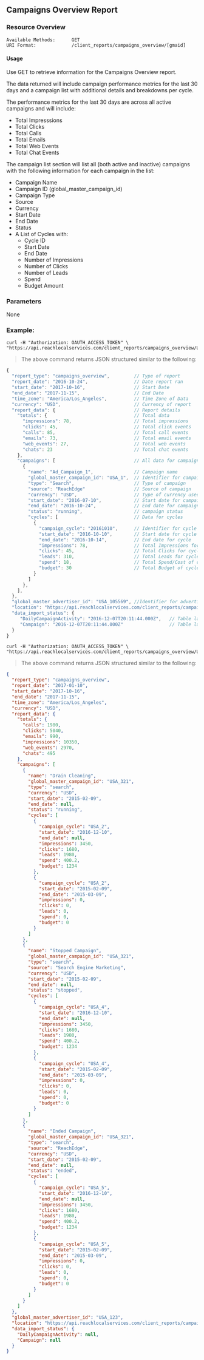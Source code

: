 ## Campaigns Overview Report

### Resource Overview

```
Available Methods:      GET
URI Format:             /client_reports/campaigns_overview/[gmaid]
```

#### Usage
Use GET to retrieve information for the Campaigns Overview report.

The data returned will include campaign performance metrics for the last 30 days and a campaign list with additional details and breakdowns per cycle.

The performance metrics for the last 30 days are across all active campaigns and will include:

- Total Impresssions
- Total Clicks
- Total Calls
- Total Emails
- Total Web Events
- Total Chat Events

The campaign list section will list all (both active and inactive) campaigns with the following information for each campaign in the list:

- Campaign Name
- Campaign ID (global_master_campaign_id)
- Campaign Type
- Source
- Currency
- Start Date
- End Date
- Status
- A List of Cycles with:
  - Cycle ID
  - Start Date
  - End Date
  - Number of Impressions
  - Number of Clicks
  - Number of Leads
  - Spend
  - Budget Amount

### Parameters

None

### Example:

```
curl -H "Authorization: OAUTH_ACCESS_TOKEN" \
"https://api.reachlocalservices.com/client_reports/campaigns_overview/USA_105569
```

> The above command returns JSON structured similar to the following:

```javascript
{
  "report_type": "campaigns_overview",         // Type of report
  "report_date": "2016-10-24",                 // Date report ran
  "start_date": "2017-10-16",                  // Start Date
  "end_date": "2017-11-15",                    // End Date
  "time_zone": "America/Los_Angeles",          // Time Zone of Data
  "currency": "USD",                           // Currency of report
  "report_data": {                             // Report details
    "totals": {                                // Total data
      "impressions": 78,                       // Total impressions
      "clicks": 45,                            // Total click events
      "calls": 85,                             // Total call events
      "emails": 73,                            // Total email events
      "web_events": 27,                        // Total web events
      "chats": 23                              // Total chat events
    },
    "campaigns": [                             // All data for campaigns
      {
        "name": "Ad_Campaign_1",               // Campaign name
        "global_master_campaign_id": "USA_1",  // Identifier for campaign
        "type": "Search",                      // Type of campaign
        "source": "ReachEdge"                  // Source of campaign
        "currency": "USD",                     // Type of currency used
        "start_date": "2016-07-10",            // Start date for campaign
        "end_date": "2016-10-24",              // End date for campaign
        "status": "running",                   // campaign status
        "cycles": [                            // Data for cycles
          {
            "campaign_cycle": "20161010",      // Identifier for cycle
            "start_date": "2016-10-10",        // Start date for cycle
            "end_date": "2016-10-14",          // End date for cycle
            "impressions": 78,                 // Total Impressions for cycle
            "clicks": 45,                      // Total Clicks for cycle
            "leads": 310,                      // Total Leads for cycle
            "spend": 18,                       // Total Spend/Cost of cycle
            "budget": 30                       // Total Budget of cycle
          }
        ]
      },
    ],
  },
  "global_master_advertiser_id": "USA_105569", //Identifier for advertiser
  "location": "https://api.reachlocalservices.com/client_reports/campaigns_overview/USA_105569", // URL location of this report
  "data_import_status": {
     "DailyCampaignActivity": "2016-12-07T20:11:44.000Z",   // Table last updated
     "Campaign": "2016-12-07T20:11:44.000Z"                 // Table last updated
  }
}
```

```
curl -H "Authorization: OAUTH_ACCESS_TOKEN" \
"https://api.reachlocalservices.com/client_reports/campaigns_overview/USA_123"
```

> The above command returns JSON structured similar to the following:

```json
{
  "report_type": "campaigns_overview",
  "report_date": "2017-01-10",
  "start_date": "2017-10-16",
  "end_date": "2017-11-15",
  "time_zone": "America/Los_Angeles",
  "currency": "USD",
  "report_data": {
    "totals": {
      "calls": 1980,
      "clicks": 5040,
      "emails": 990,
      "impressions": 10350,
      "web_events": 2970,
      "chats": 495
    },
    "campaigns": [
      {
        "name": "Drain Cleaning",
        "global_master_campaign_id": "USA_321",
        "type": "search",
        "currency": "USD",
        "start_date": "2015-02-09",
        "end_date": null,
        "status": "running",
        "cycles": [
          {
            "campaign_cycle": "USA_2",
            "start_date": "2016-12-10",
            "end_date": null,
            "impressions": 3450,
            "clicks": 1680,
            "leads": 1980,
            "spend": 400.2,
            "budget": 1234
          },
          {
            "campaign_cycle": "USA_2",
            "start_date": "2015-02-09",
            "end_date": "2015-03-09",
            "impressions": 0,
            "clicks": 0,
            "leads": 0,
            "spend": 0,
            "budget": 0
          }
        ]
      },
      {
        "name": "Stopped Campaign",
        "global_master_campaign_id": "USA_321",
        "type": "search",
        "source": "Search Engine Marketing",
        "currency": "USD",
        "start_date": "2015-02-09",
        "end_date": null,
        "status": "stopped",
        "cycles": [
          {
            "campaign_cycle": "USA_4",
            "start_date": "2016-12-10",
            "end_date": null,
            "impressions": 3450,
            "clicks": 1680,
            "leads": 1980,
            "spend": 400.2,
            "budget": 1234
          },
          {
            "campaign_cycle": "USA_4",
            "start_date": "2015-02-09",
            "end_date": "2015-03-09",
            "impressions": 0,
            "clicks": 0,
            "leads": 0,
            "spend": 0,
            "budget": 0
          }
        ]
      },
      {
        "name": "Ended Campaign",
        "global_master_campaign_id": "USA_321",
        "type": "search",
        "source": "ReachEdge",
        "currency": "USD",
        "start_date": "2015-02-09",
        "end_date": null,
        "status": "ended",
        "cycles": [
          {
            "campaign_cycle": "USA_5",
            "start_date": "2016-12-10",
            "end_date": null,
            "impressions": 3450,
            "clicks": 1680,
            "leads": 1980,
            "spend": 400.2,
            "budget": 1234
          },
          {
            "campaign_cycle": "USA_5",
            "start_date": "2015-02-09",
            "end_date": "2015-03-09",
            "impressions": 0,
            "clicks": 0,
            "leads": 0,
            "spend": 0,
            "budget": 0
          }
        ]
      }
    ]
  },
  "global_master_advertiser_id": "USA_123",
  "location": "https://api.reachlocalservices.com/client_reports/campaigns_overview/USA_123",
  "data_import_status": {
    "DailyCampaignActivity": null,
    "Campaign": null
  }
}
```